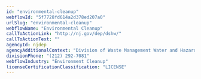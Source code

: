 ```yaml
---
id: "environmental-cleanup"
webflowId: "5f7728fd614a2d378ed207a0"
urlSlug: "environmental-cleanup"
webflowName: "Environmental Cleanup"
callToActionLink: "http://nj.gov/dep/dshw/"
callToActionText: ""
agencyId: njdep
agencyAdditionalContext: "Division of Waste Management Water and Hazardous Waste Enforcement"
divisionPhone: "(212) 292-7081"
webflowIndustry: "Environment Cleanup"
licenseCertificationClassification: "LICENSE"
---
```

